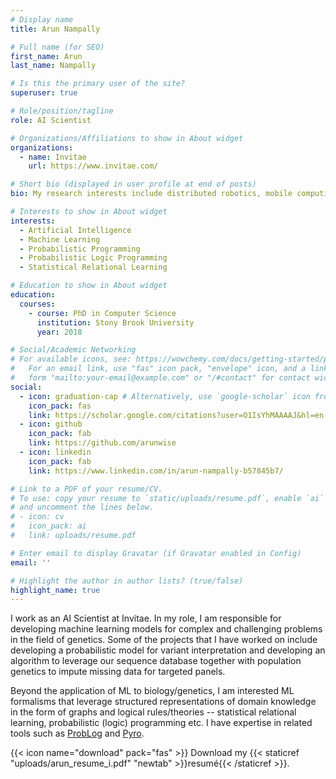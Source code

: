 ```yaml
---
# Display name
title: Arun Nampally

# Full name (for SEO)
first_name: Arun
last_name: Nampally

# Is this the primary user of the site?
superuser: true

# Role/position/tagline
role: AI Scientist

# Organizations/Affiliations to show in About widget
organizations:
  - name: Invitae
    url: https://www.invitae.com/

# Short bio (displayed in user profile at end of posts)
bio: My research interests include distributed robotics, mobile computing and programmable matter.

# Interests to show in About widget
interests:
  - Artificial Intelligence
  - Machine Learning
  - Probabilistic Programming
  - Probabilistic Logic Programming
  - Statistical Relational Learning

# Education to show in About widget
education:
  courses:
    - course: PhD in Computer Science
      institution: Stony Brook University
      year: 2018

# Social/Academic Networking
# For available icons, see: https://wowchemy.com/docs/getting-started/page-builder/#icons
#   For an email link, use "fas" icon pack, "envelope" icon, and a link in the
#   form "mailto:your-email@example.com" or "/#contact" for contact widget.
social:
  - icon: graduation-cap # Alternatively, use `google-scholar` icon from `ai` icon pack
    icon_pack: fas
    link: https://scholar.google.com/citations?user=O1IsYhMAAAAJ&hl=en
  - icon: github
    icon_pack: fab
    link: https://github.com/arunwise
  - icon: linkedin
    icon_pack: fab
    link: https://www.linkedin.com/in/arun-nampally-b57845b7/

# Link to a PDF of your resume/CV.
# To use: copy your resume to `static/uploads/resume.pdf`, enable `ai` icons in `params.yaml`,
# and uncomment the lines below.
# - icon: cv
#   icon_pack: ai
#   link: uploads/resume.pdf

# Enter email to display Gravatar (if Gravatar enabled in Config)
email: ''

# Highlight the author in author lists? (true/false)
highlight_name: true
---
```

I work as an AI Scientist at Invitae. In my role, I am responsible for developing machine learning models for complex and challenging problems in the field of genetics. Some of the projects that I have worked on include developing a probabilistic model for variant interpretation and developing an algorithm to leverage our sequence database together with population genetics to impute missing data for targeted panels.

Beyond the application of ML to biology/genetics, I am interested ML formalisms that leverage structured representations of domain knowledge in the form of graphs and logical rules/theories -- statistical relational learning, probabilistic (logic) programming etc. I have expertise in related tools such as <a href="https://dtai.cs.kuleuven.be/problog/">ProbLog</a> and <a href="https://pyro.ai">Pyro</a>.

<!-- To date, some of my most significant accomplishments include developing a state-of-the-art probabilistic model for variant interpretation, which has become a cornerstone of our product offering. I have also played a key role in developing an innovative algorithm that leverages our extensive sequence database and population genetics to impute missing data for targeted panels, significantly enhancing the accuracy and completeness of our genomic analyses. -->


{{< icon name="download" pack="fas" >}} Download my {{< staticref "uploads/arun_resume_i.pdf" "newtab" >}}resumé{{< /staticref >}}.
